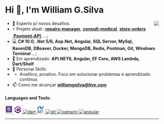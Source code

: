 ###
<h1 align="left">Hi 👋, I'm William G.Silva</h1>
<!-- <h3 align="left">FullStack Developer</h3> -->
<!--👨🏻‍💻 FullStack Developer 👨🏻‍💻-->  

<img align="right" height="80" src="https://github.com/wayou/t-rex-runner/blob/gh-pages/assets/screenshot.gif"/>

- 🚀 Esperto p/ novos desafios.   
- ⚡ Projeto atual:: <a href="https://github.com/William-io/repairs-manage" target="_blank"><b>repairs-manager</b></a>, <a href="https://github.com/William-io/consult-medical" target="_blank" target="_blank"><b>consult-medical</b></a>, <a href="https://github.com/William-io/store-orders" target="_blank"><b>store-orders</b></a> ,<a href="https://github.com/William-io/Payment" target="_blank"><b>Payment-API</b></a>,  ...; <!--Trabalho atual-->
- 💻 **C# 10.0, .Net 5/6, Asp.Net, Angular, SQL Server, MySql, RavenDB, DBeaver, Docker, MongoDB, Redis, Postman, Git, Windows Terminal** ...;  <!--tecnologia atual-->
- 📘 Em aprendizado: **API.NET6, Angular, EF Core, AWS Lambda, Dart/Shelf <!--UIKit, React, TypeScript, Context/Forms,-->**    
- 💬 Personal Skills: 
- - Analítico, proativo. Foco em solucionar problemas e aprendizado contínuo. 
- 📫 Como me alcançar **williamgsilva@live.com**  

<!--<a href="https://www.linkedin.com/in/william-io/" target="_blank"> <img src="https://img.shields.io/badge/linkedin-%230077B5.svg?&style=for-the-badge&logo=linkedin&logoColor=white" /></a>](url)-->



<h4 align="left">Languages and Tools:</h4>
<p align="left"> <a href="https://getbootstrap.com" target="_blank"> <img src="https://raw.githubusercontent.com/devicons/devicon/master/icons/bootstrap/bootstrap-plain-wordmark.svg" alt="bootstrap" width="25" height="25"/> </a> <a href="https://www.w3schools.com/cs/" target="_blank"> <img src="https://raw.githubusercontent.com/devicons/devicon/master/icons/csharp/csharp-original.svg" alt="csharp" width="25" height="25"/> </a> <a href="https://dart.dev" target="_blank"> <img src="https://www.vectorlogo.zone/logos/dartlang/dartlang-icon.svg" alt="dart" width="25" height="25"/> </a> <a href="https://dotnet.microsoft.com/" target="_blank"> <img src="https://raw.githubusercontent.com/devicons/devicon/master/icons/dot-net/dot-net-original-wordmark.svg" alt="dotnet" width="25" height="25"/> </a> <a href="https://git-scm.com/" target="_blank"> <img src="https://www.vectorlogo.zone/logos/git-scm/git-scm-icon.svg" alt="git" width="25" height="25"/> 
<a href="https://dotnet.microsoft.com/apps/xamarin" target="_blank"> <img src="https://raw.githubusercontent.com/detain/svg-logos/780f25886640cef088af994181646db2f6b1a3f8/svg/xamarin.svg" alt="xamarin" width="25" height="25"/> </a> 
<a href="https://angular.io" target="_blank"> <img src="https://angular.io/assets/images/logos/angular/angular.svg" alt="angular" width="25" height="25"/> </a></p>

---


<!--### my Stats
![Anurag's GitHub stats](https://github-readme-stats.vercel.app/api?username=William-io&show_icons=true)-->




